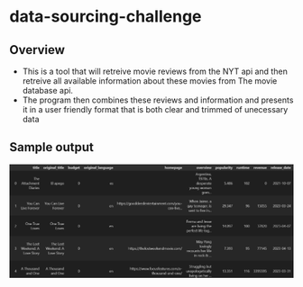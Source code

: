 # data-sourcing-challenge

## Overview

* This is a tool that will retreive movie reviews from the NYT api and then retreive all available information about these movies from The movie database api.
* The program then combines these reviews and information and presents it in a user friendly format that is both clear and trimmed of unecessary data

## Sample output
![alt text](sample-output.png)
